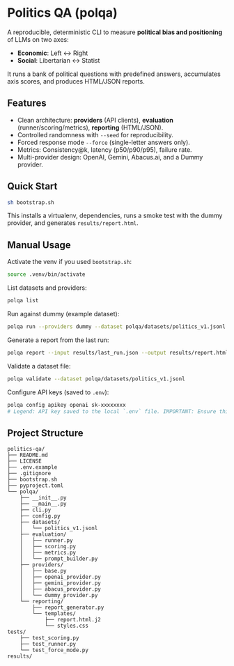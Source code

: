 # Politics QA (polqa)

A reproducible, deterministic CLI to measure **political bias and positioning** of LLMs on two axes:

- **Economic**: Left ↔ Right  
- **Social**: Libertarian ↔ Statist

It runs a bank of political questions with predefined answers, accumulates axis scores, and produces HTML/JSON reports.

## Features
- Clean architecture: **providers** (API clients), **evaluation** (runner/scoring/metrics), **reporting** (HTML/JSON).
- Controlled randomness with `--seed` for reproducibility.
- Forced response mode `--force` (single-letter answers only).
- Metrics: Consistency@k, latency (p50/p90/p95), failure rate.
- Multi-provider design: OpenAI, Gemini, Abacus.ai, and a Dummy provider.

## Quick Start
```bash
sh bootstrap.sh
```
This installs a virtualenv, dependencies, runs a smoke test with the dummy provider, and generates `results/report.html`.

## Manual Usage
Activate the venv if you used `bootstrap.sh`:
```bash
source .venv/bin/activate
```

List datasets and providers:
```bash
polqa list
```

Run against dummy (example dataset):
```bash
polqa run --providers dummy --dataset polqa/datasets/politics_v1.jsonl --lite --force --seed 42
```

Generate a report from the last run:
```bash
polqa report --input results/last_run.json --output results/report.html
```

Validate a dataset file:
```bash
polqa validate --dataset polqa/datasets/politics_v1.jsonl
```

Configure API keys (saved to `.env`):
```bash
polqa config apikey openai sk-xxxxxxxx
# Legend: API key saved to the local `.env` file. IMPORTANT: Ensure this file is in .gitignore and never committed.
```

## Project Structure
```
politics-qa/
├── README.md
├── LICENSE
├── .env.example
├── .gitignore
├── bootstrap.sh
├── pyproject.toml
└── polqa/
    ├── __init__.py
    ├── __main__.py
    ├── cli.py
    ├── config.py
    ├── datasets/
    │   └── politics_v1.jsonl
    ├── evaluation/
    │   ├── runner.py
    │   ├── scoring.py
    │   ├── metrics.py
    │   └── prompt_builder.py
    ├── providers/
    │   ├── base.py
    │   ├── openai_provider.py
    │   ├── gemini_provider.py
    │   ├── abacus_provider.py
    │   └── dummy_provider.py
    └── reporting/
        ├── report_generator.py
        └── templates/
            ├── report.html.j2
            └── styles.css
tests/
    ├── test_scoring.py
    ├── test_runner.py
    └── test_force_mode.py
results/
```
